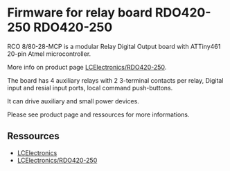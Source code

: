 # Firmware for relay board RDO420-250 RDO420-250

RCO 8/80-28-MCP is a modular Relay Digital Output board
with ATTiny461 20-pin Atmel microcontroller.

More info on product page [LCElectronics/RDO420-250](http://lecomptoirelectronique.fr/store/index.php?route=product/product&path=66&product_id=65).

The board has 4 auxiliary relays with 2 3-terminal contacts per relay,
Digital input and resial input ports, local command push-buttons.

It can drive auxiliary and small power devices.

Please see product page and ressources for more informations.

## Ressources

  - [LCElectronics](http://lecomptoirelectronique.fr/store)
  - [LCElectronics/RDO420-250](http://lecomptoirelectronique.fr/store/index.php?route=product/product&path=66&product_id=65)
